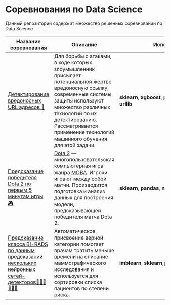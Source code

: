 # Соревнования по Data Science

Данный репозиторий содержит множество решенных соревнований по Data Science

| Название соревнования                                                                                                                                                                   | Описание                                                                                                                                                                                                                                                                            | Используемые библиотеки                                                                  |
| --------------------------------------------------------------------------------------------------------------------------------------------------------------------------------------- | ----------------------------------------------------------------------------------------------------------------------------------------------------------------------------------------------------------------------------------------------------------------------------------- | ---------------------------------------------------------------------------------------- |
| [Детектирование вредоносных URL адресов 🔗](https://github.com/voropaevv/ds_competitions/tree/master/detecting_malicious_URLs)                                                          | Для борьбы с атаками, в ходе которых злоумышленник присылает потенциальной жертве вредоносную ссылку, современные системы защиты используют множество различных технологий по их детектированию. Рассматривается применение технологий машинного обучения для этой задачи.          | __sklearn__, __xgboost__, __pandas__, __numpy__, __seaborn__, __matplotlib__, __urllib__ |
| [Предсказание победителя Dota 2 по первым 5 минутам игры 🎮](https://github.com/voropaevv/ds_competitions/tree/master/dota_analysis)                                                    | [Dota 2](https://ru.wikipedia.org/wiki/Dota_2) — многопользовательская компьютерная игра жанра [MOBA](https://ru.wikipedia.org/wiki/MOBA). Игроки играют между собой матчи. Производится подготовка и анализ данных для построения модели, предсказывающей победителя матча Dota 2. | __sklearn__, __pandas__, __numpy__, __seaborn__, __matplotlib__, __tqdm__                |
| [Предсказание класса BI-RADS по данным предсказаний нескольких нейронных сетей-детекторов👨🏼‍⚕️🧑🏼‍⚕️](https://github.com/voropaevv/ds_competitions/tree/master/mammography_ODS_2021) | Автоматическое присвоение верной категории помогает врачам тратить меньше времени на описание маммографического исследования и используется для сортировки списка пациентов по степени риска.                                                                                       | **imblearn**, **sklearn**,**pandas**,**numpy**,**plotly**,__tqdm__, __matplotlib__       |